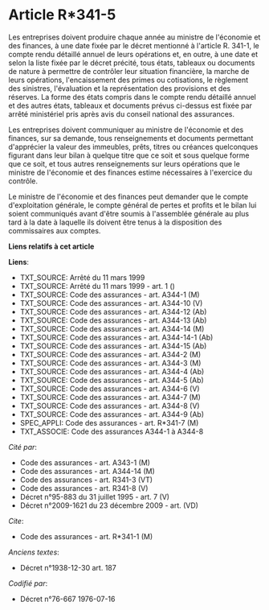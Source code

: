# Article R*341-5

Les entreprises doivent produire chaque année au ministre de l'économie et des finances, à une date fixée par le décret
mentionné à l'article R. 341-1, le compte rendu détaillé annuel de leurs opérations et, en outre, à une date et selon la
liste fixée par le décret précité, tous états, tableaux ou documents de nature à permettre de contrôler leur situation
financière, la marche de leurs opérations, l'encaissement des primes ou cotisations, le règlement des sinistres, l'évaluation
et la représentation des provisions et des réserves. La forme des états compris dans le compte rendu détaillé annuel et des
autres états, tableaux et documents prévus ci-dessus est fixée par arrêté ministériel pris après avis du conseil national des
assurances.

Les entreprises doivent communiquer au ministre de l'économie et des finances, sur sa demande, tous renseignements et
documents permettant d'apprécier la valeur des immeubles, prêts, titres ou créances quelconques figurant dans leur bilan à
quelque titre que ce soit et sous quelque forme que ce soit, et tous autres renseignements sur leurs opérations que le
ministre de l'économie et des finances estime nécessaires à l'exercice du contrôle.

Le ministre de l'économie et des finances peut demander que le compte d'exploitation générale, le compte général de pertes et
profits et le bilan lui soient communiqués avant d'être soumis à l'assemblée générale au plus tard à la date à laquelle ils
doivent être tenus à la disposition des commissaires aux comptes.

**Liens relatifs à cet article**

**Liens**:

  - TXT_SOURCE: Arrêté du 11 mars 1999
  - TXT_SOURCE: Arrêté du 11 mars 1999 - art. 1 ()
  - TXT_SOURCE: Code des assurances - art. A344-1 (M)
  - TXT_SOURCE: Code des assurances - art. A344-10 (V)
  - TXT_SOURCE: Code des assurances - art. A344-12 (Ab)
  - TXT_SOURCE: Code des assurances - art. A344-13 (Ab)
  - TXT_SOURCE: Code des assurances - art. A344-14 (M)
  - TXT_SOURCE: Code des assurances - art. A344-14-1 (Ab)
  - TXT_SOURCE: Code des assurances - art. A344-15 (Ab)
  - TXT_SOURCE: Code des assurances - art. A344-2 (M)
  - TXT_SOURCE: Code des assurances - art. A344-3 (M)
  - TXT_SOURCE: Code des assurances - art. A344-4 (Ab)
  - TXT_SOURCE: Code des assurances - art. A344-5 (Ab)
  - TXT_SOURCE: Code des assurances - art. A344-6 (V)
  - TXT_SOURCE: Code des assurances - art. A344-7 (M)
  - TXT_SOURCE: Code des assurances - art. A344-8 (V)
  - TXT_SOURCE: Code des assurances - art. A344-9 (Ab)
  - SPEC_APPLI: Code des assurances - art. R*341-7 (M)
  - TXT_ASSOCIE: Code des assurances A344-1 à A344-8

_Cité par_:

  - Code des assurances - art. A343-1 (M)
  - Code des assurances - art. A344-14 (M)
  - Code des assurances - art. R341-3 (VT)
  - Code des assurances - art. R341-8 (V)
  - Décret n°95-883 du 31 juillet 1995 - art. 7 (V)
  - Décret n°2009-1621 du 23 décembre 2009 - art. (VD)

_Cite_:

  - Code des assurances - art. R*341-1 (M)

_Anciens textes_:

  - Décret n°1938-12-30 art. 187

_Codifié par_:

  - Décret n°76-667 1976-07-16
